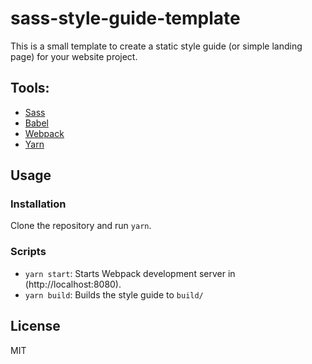 # sass-style-guide-template
This is a small template to create a static style guide (or simple landing page) for your website project.

## Tools:

- [Sass](http://sass-lang.com)
- [Babel](https://babeljs.io)
- [Webpack](https://webpack.github.io)
- [Yarn](https://yarnpkg.com)

## Usage
### Installation
Clone the repository and run `yarn`.

### Scripts
- `yarn start`: Starts Webpack development server in (http://localhost:8080).
- `yarn build`: Builds the style guide to `build/`

## License
MIT
